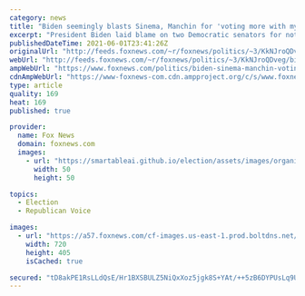 ```yaml
---
category: news
title: "Biden seemingly blasts Sinema, Manchin for 'voting more with my Republican friends'"
excerpt: "President Biden laid blame on two Democratic senators for not passing voting rights legislation while speaking in Tulsa, Okla. on Tuesday."
publishedDateTime: 2021-06-01T23:41:26Z
originalUrl: "http://feeds.foxnews.com/~r/foxnews/politics/~3/KkNJroQDveg/biden-sinema-manchin-voting-republicans"
webUrl: "http://feeds.foxnews.com/~r/foxnews/politics/~3/KkNJroQDveg/biden-sinema-manchin-voting-republicans"
ampWebUrl: "https://www.foxnews.com/politics/biden-sinema-manchin-voting-republicans.amp"
cdnAmpWebUrl: "https://www-foxnews-com.cdn.ampproject.org/c/s/www.foxnews.com/politics/biden-sinema-manchin-voting-republicans.amp"
type: article
quality: 169
heat: 169
published: true

provider:
  name: Fox News
  domain: foxnews.com
  images:
    - url: "https://smartableai.github.io/election/assets/images/organizations/foxnews.com-50x50.jpg"
      width: 50
      height: 50

topics:
  - Election
  - Republican Voice

images:
  - url: "https://a57.foxnews.com/cf-images.us-east-1.prod.boltdns.net/v1/static/694940094001/7c819f4d-29e3-40e1-a5eb-928bef64e622/7b993a18-9673-4ecf-a637-462dd7d51236/1280x720/match/720/405/image.jpg?ve=1&tl=1"
    width: 720
    height: 405
    isCached: true

secured: "tD8akPE1RsLLdQsE/Hr1BXSBULZ5NiQxXoz5jgk8S+YAt/++5zB6DYPUsLq9UcCuslBuJas653Xno1aBTKrM/OVFr6P81+weKt8vTZGZ+7LQi7W5HikE+lGK7xTW263nRJNumkf1AyB7FNG0dy81wWS8MlvIOa0kIZY9CmbD7C5f/TGVjr7HungKkEXC/K++EXxLzcLVbaSb+Q2Aij7iyenyeo5v/YCyvK9RfBeD08dIwl98Nt7LVzOHcsq1Ix3qMecHb566YuIJltUr/6Q03NCC+awCHbzNygtZ57mGh6FzN99YxIZ0KgjOttIFGzDmSHR+wpwE5kLJEK5UoqgotAFPPdFAHdOOmSyimycofgM=;TMNc5jR5bro9F8qQvqTSwg=="
---
```


